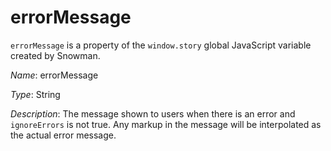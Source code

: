 # errorMessage

`errorMessage` is a property of the `window.story` global JavaScript variable created by Snowman.

*Name*: errorMessage

*Type*: String

*Description*: The message shown to users when there is an error and `ignoreErrors` is not true. Any markup in the message will be interpolated as the actual error message.
